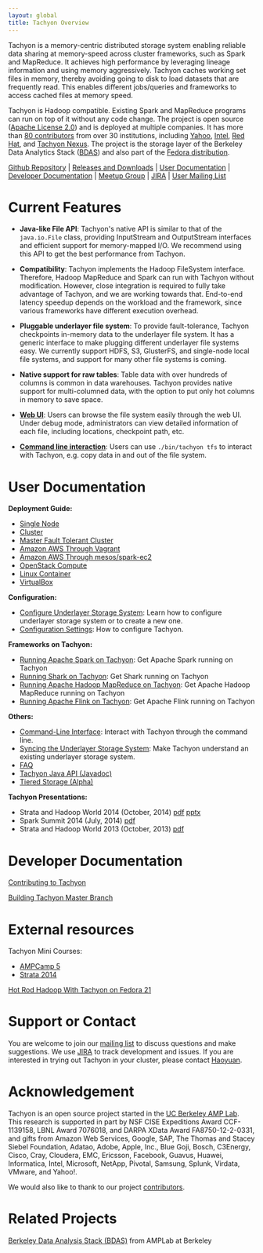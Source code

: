 ```yaml
---
layout: global
title: Tachyon Overview
---
```


Tachyon is a memory-centric distributed storage system enabling reliable data sharing at memory-speed
across cluster frameworks, such as Spark and MapReduce. It achieves high performance by leveraging
lineage information and using memory aggressively. Tachyon caches working set files in memory,
thereby avoiding going to disk to load datasets that are frequently read. This enables different
jobs/queries and frameworks to access cached files at memory speed.

Tachyon is Hadoop compatible. Existing Spark and MapReduce programs can run on top of it without
any code change. The project is open source
([Apache License 2.0](https://github.com/amplab/tachyon/blob/master/LICENSE)) and is deployed at
multiple companies. It has more than
[80 contributors](https://github.com/amplab/tachyon/graphs/contributors) from over 30 institutions,
including [Yahoo](https://www.yahoo.com/), [Intel](http://www.intel.com/),
[Red Hat](http://www.redhat.com/), and [Tachyon Nexus](http://www.tachyonnexus.com/).
The project is the storage layer of the Berkeley Data Analytics
Stack ([BDAS](https://amplab.cs.berkeley.edu/bdas/)) and also part of the
[Fedora distribution](https://fedoraproject.org/wiki/SIGs/bigdata/packaging).

[Github Repository](https://github.com/amplab/tachyon/) |
[Releases and Downloads](https://github.com/amplab/tachyon/releases) |
[User Documentation](#user-documentation) |
[Developer Documentation](#developer-documentation) |
[Meetup Group](http://www.meetup.com/Tachyon/) |
[JIRA](https://tachyon.atlassian.net/browse/TACHYON) |
[User Mailing List](https://groups.google.com/forum/?fromgroups#!forum/tachyon-users)

# Current Features

* **Java-like File API**: Tachyon's native API is similar to that of the ``java.io.File`` class,
providing InputStream and OutputStream interfaces and efficient support for memory-mapped I/O. We
recommend using this API to get the best performance from Tachyon.

* **Compatibility**: Tachyon implements the Hadoop FileSystem interface. Therefore, Hadoop MapReduce
and Spark can run with Tachyon without modification. However, close integration is required to fully
take advantage of Tachyon, and we are working towards that. End-to-end latency speedup depends on
the workload and the framework, since various frameworks have different execution overhead.

* **Pluggable underlayer file system**: To provide fault-tolerance, Tachyon checkpoints in-memory
data to the underlayer file system. It has a generic interface to make plugging different underlayer
file systems easy. We currently support HDFS, S3, GlusterFS, and single-node local file systems, and
support for many other file systems is coming.

* **Native support for raw tables**: Table data with over hundreds of columns is common in data
warehouses. Tachyon provides native support for multi-columned data, with the option to put only hot
columns in memory to save space.

* **[Web UI](Web-Interface.html)**: Users can browse the file system easily through the web UI.
Under debug mode, administrators can view detailed information of each file, including locations,
checkpoint path, etc.

* **[Command line interaction](Command-Line-Interface.html)**: Users can use ``./bin/tachyon tfs``
to interact with Tachyon, e.g. copy data in and out of the file system.

# User Documentation

**Deployment Guide:**

* [Single Node](Running-Tachyon-Locally.html)
* [Cluster](Running-Tachyon-on-a-Cluster.html)
* [Master Fault Tolerant Cluster](Fault-Tolerant-Tachyon-Cluster.html)
* [Amazon AWS Through Vagrant](Running-Tachyon-on-AWS.html)
* [Amazon AWS Through mesos/spark-ec2](Running-Tachyon-on-EC2.html)
* [OpenStack Compute](Running-Tachyon-on-OpenStack.html)
* [Linux Container](Running-Tachyon-on-Container.html)
* [VirtualBox](Running-Tachyon-on-VirtualBox.html)

**Configuration:**

* [Configure Underlayer Storage System](Setup-UFS.html): Learn how to configure underlayer storage
system or to create a new one.
* [Configuration Settings](Configuration-Settings.html): How to configure Tachyon.

**Frameworks on Tachyon:**

* [Running Apache Spark on Tachyon](Running-Spark-on-Tachyon.html): Get Apache Spark running on
Tachyon
* [Running Shark on Tachyon](Running-Shark-on-Tachyon.html): Get Shark running on Tachyon
* [Running Apache Hadoop MapReduce on Tachyon](Running-Hadoop-MapReduce-on-Tachyon.html): Get Apache
Hadoop MapReduce running on Tachyon
* [Running Apache Flink on Tachyon](Running-Flink-on-Tachyon.html): Get Apache Flink running on
Tachyon

**Others:**

* [Command-Line Interface](Command-Line-Interface.html): Interact with Tachyon through the command
line.
* [Syncing the Underlayer Storage System](Syncing-the-Underlying-Filesystem.html): Make Tachyon
understand an existing underlayer storage system.
* [FAQ](FAQ.html)
* [Tachyon Java API (Javadoc)](api/java/index.html)
* [Tiered Storage (Alpha)](Tiered-Storage-on-Tachyon.html)

**Tachyon Presentations:**

* Strata and Hadoop World 2014 (October, 2014) [pdf](http://goo.gl/fP9qkF) [pptx](http://goo.gl/GOyUbI)
* Spark Summit 2014 (July, 2014) [pdf](http://goo.gl/DKrE4M)
* Strata and Hadoop World 2013 (October, 2013) [pdf](http://goo.gl/AHgz0E)

# Developer Documentation

[Contributing to Tachyon](Contributing-to-Tachyon.html)

[Building Tachyon Master Branch](Building-Tachyon-Master-Branch.html)

# External resources

Tachyon Mini Courses:

* [AMPCamp 5](http://ampcamp.berkeley.edu/5/exercises/)
* [Strata 2014](http://ampcamp.berkeley.edu/big-data-mini-course/)

[Hot Rod Hadoop With Tachyon on Fedora 21](http://timothysc.github.io/blog/2014/02/17/bdas-tachyon/)

# Support or Contact

You are welcome to join our
[mailing list](https://groups.google.com/forum/?fromgroups#!forum/tachyon-users) to discuss
questions and make suggestions. We use [JIRA](https://tachyon.atlassian.net/browse/TACHYON) to
track development and issues. If you are interested in trying out Tachyon in your cluster, please
contact [Haoyuan](mailto:haoyuan@cs.berkeley.edu).

# Acknowledgement

Tachyon is an open source project started in the
[UC Berkeley AMP Lab](http://amplab.cs.berkeley.edu).
This research is supported in part by NSF CISE Expeditions Award CCF-1139158, LBNL Award 7076018,
and DARPA XData Award FA8750-12-2-0331, and gifts from Amazon Web Services, Google, SAP, The Thomas
and Stacey Siebel Foundation, Adatao, Adobe, Apple, Inc., Blue Goji, Bosch, C3Energy, Cisco, Cray,
Cloudera, EMC, Ericsson, Facebook, Guavus, Huawei, Informatica, Intel, Microsoft, NetApp, Pivotal,
Samsung, Splunk, Virdata, VMware, and Yahoo!.

We would also like to thank to our project
[contributors](https://github.com/amplab/tachyon/graphs/contributors).

# Related Projects

[Berkeley Data Analysis Stack (BDAS)](https://amplab.cs.berkeley.edu/bdas/) from AMPLab at Berkeley
